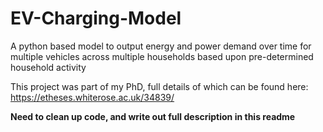 # EV-Charging-Model
A python based model to output energy and power demand over time for multiple vehicles across multiple households based upon pre-determined household activity

This project was part of my PhD, full details of which can be found here: https://etheses.whiterose.ac.uk/34839/

**Need to clean up code, and write out full description in this readme**
